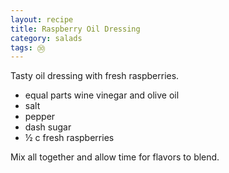 ```yaml
---
layout: recipe
title: Raspberry Oil Dressing
category: salads
tags: ㉚
---
```

Tasty oil dressing with fresh raspberries.

- equal parts wine vinegar and olive oil
- salt
- pepper
- dash sugar
- ½ c fresh raspberries

Mix all together and allow time for flavors to blend.
